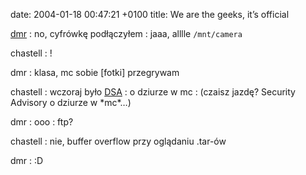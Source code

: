 date: 2004-01-18 00:47:21 +0100
title: We are the geeks, it’s official

[dmr](http://bol-istnienia.org/ 'Młody Debiana poznaje')
: no, cyfrówkę podłączyłem
: jaaa, alllle `/mnt/camera`

chastell
: !

dmr
: klasa, mc sobie [fotki] przegrywam

chastell
: wczoraj było [DSA](http://www.debian.org/security/2004/dsa-424 'Debian Security Advisory DSA-424-1')
: o dziurze w mc
: (czaisz jazdę? Security Advisory o dziurze w \*mc\*…)

dmr
: ooo
: ftp?

chastell
: nie, buffer overflow przy oglądaniu .tar-ów

dmr
: :D
